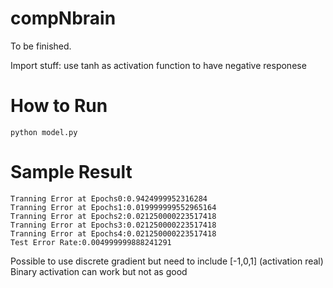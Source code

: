 # compNbrain
To be finished.

Import stuff: use tanh as activation function to have negative responese

# How to Run
```
python model.py
```

# Sample Result
```
Tranning Error at Epochs0:0.9424999952316284
Tranning Error at Epochs1:0.019999999552965164
Tranning Error at Epochs2:0.021250000223517418
Tranning Error at Epochs3:0.021250000223517418
Tranning Error at Epochs4:0.021250000223517418
Test Error Rate:0.004999999888241291
```


Possible to use discrete gradient but need to include [-1,0,1] (activation real)
Binary activation can work but not as good
